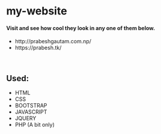 # my-website


<h4>Visit and see how cool they look in any one of them below. </h4>
<ul>
 <li> http://prabeshgautam.com.np/ </li>
<li> https://prabesh.tk/ </li>
</ul> 


<br> 
<h2 > Used: </h2>
<ul> 
 <li> HTML </li>
<li> CSS </li>
<li> BOOTSTRAP </li>
<li> JAVASCRIPT </li>
<li> JQUERY </li>
<li> PHP (A bit only) </li>
  </ul>
